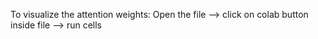 To visualize the attention weights:
Open the file --> click on colab button inside file --> run cells

